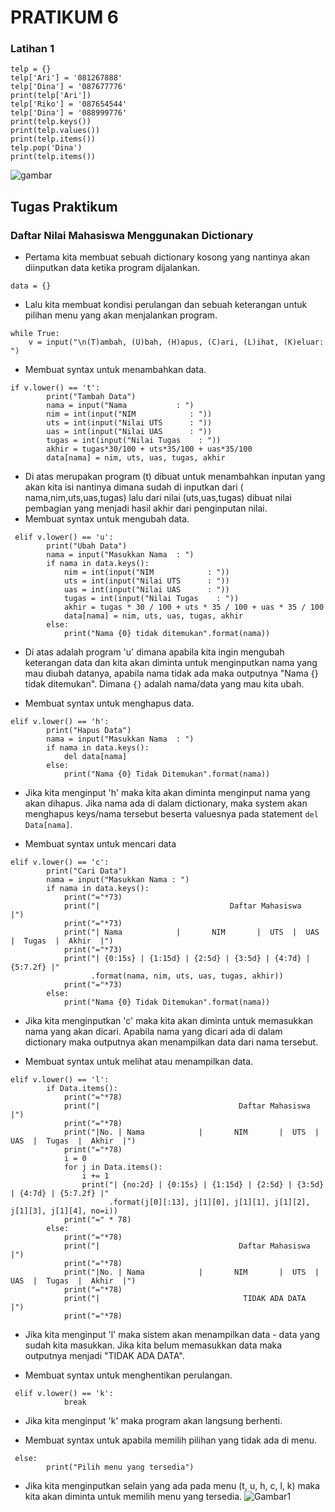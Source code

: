 # PRATIKUM 6
### Latihan 1
```
telp = {}
telp['Ari'] = '081267888'
telp['Dina'] = '087677776'
print(telp['Ari'])
telp['Riko'] = '087654544'
telp['Dina'] = '088999776'
print(telp.keys())
print(telp.values())
print(telp.items())
telp.pop('Dina')
print(telp.items())
```
![gambar](gambar/gam1.png)
## Tugas Praktikum
### Daftar Nilai Mahasiswa Menggunakan **Dictionary**
- Pertama kita membuat sebuah dictionary kosong yang nantinya akan diinputkan data ketika program dijalankan.
```
data = {}
```
- Lalu kita membuat kondisi perulangan dan sebuah keterangan untuk pilihan menu yang akan menjalankan program.
```
while True:
    v = input("\n(T)ambah, (U)bah, (H)apus, (C)ari, (L)ihat, (K)eluar: ")
```
- Membuat syntax untuk menambahkan data.
```
if v.lower() == 't':
        print("Tambah Data")
        nama = input("Nama           : ")
        nim = int(input("NIM            : "))
        uts = int(input("Nilai UTS      : "))
        uas = int(input("Nilai UAS      : "))
        tugas = int(input("Nilai Tugas    : "))
        akhir = tugas*30/100 + uts*35/100 + uas*35/100
        data[nama] = nim, uts, uas, tugas, akhir
```
- Di atas merupakan program (t) dibuat untuk menambahkan inputan yang akan kita isi nantinya dimana sudah di inputkan dari ( nama,nim,uts,uas,tugas) lalu dari nilai (uts,uas,tugas) dibuat nilai pembagian yang menjadi hasil akhir dari penginputan nilai.
- Membuat syntax untuk mengubah data.
```
 elif v.lower() == 'u':
        print("Ubah Data")
        nama = input("Masukkan Nama  : ")
        if nama in data.keys():
            nim = int(input("NIM            : "))
            uts = int(input("Nilai UTS      : "))
            uas = int(input("Nilai UAS      : "))
            tugas = int(input("Nilai Tugas    : "))
            akhir = tugas * 30 / 100 + uts * 35 / 100 + uas * 35 / 100
            data[nama] = nim, uts, uas, tugas, akhir
        else:
            print("Nama {0} tidak ditemukan".format(nama))

```
- Di atas adalah program  'u' dimana apabila kita ingin mengubah keterangan data dan kita akan diminta untuk menginputkan nama yang mau diubah datanya, apabila nama tidak ada maka outputnya "Nama {} tidak ditemukan". Dimana ```{}``` adalah nama/data yang mau kita ubah.

- Membuat syntax untuk menghapus data.
```
elif v.lower() == 'h':
        print("Hapus Data")
        nama = input("Masukkan Nama  : ")
        if nama in data.keys():
            del data[nama]
        else:
            print("Nama {0} Tidak Ditemukan".format(nama))
```
- Jika kita menginput 'h' maka kita akan diminta menginput nama yang akan dihapus. Jika nama ada di dalam dictionary, maka system akan menghapus keys/nama tersebut beserta valuesnya pada statement ```del Data[nama]```.

- Membuat syntax untuk mencari data
```
elif v.lower() == 'c':
        print("Cari Data")
        nama = input("Masukkan Nama : ")
        if nama in data.keys():
            print("="*73)
            print("|                             Daftar Mahasiswa                          |")
            print("="*73)
            print("| Nama            |       NIM       |  UTS  |  UAS  |  Tugas  |  Akhir  |")
            print("="*73)
            print("| {0:15s} | {1:15d} | {2:5d} | {3:5d} | {4:7d} | {5:7.2f} |"
                  .format(nama, nim, uts, uas, tugas, akhir))
            print("="*73)
        else:
            print("Nama {0} Tidak Ditemukan".format(nama))
```
- Jika kita menginputkan 'c' maka kita akan diminta untuk memasukkan nama yang akan dicari. Apabila nama yang dicari ada di dalam dictionary maka outputnya akan menampilkan data dari nama tersebut.

- Membuat syntax untuk melihat atau menampilkan data.
```
elif v.lower() == 'l':
        if Data.items():
            print("="*78)
            print("|                               Daftar Mahasiswa                             |")
            print("="*78)
            print("|No. | Nama            |       NIM       |  UTS  |  UAS  |  Tugas  |  Akhir  |")
            print("="*78)
            i = 0
            for j in Data.items():
                i += 1
                print("| {no:2d} | {0:15s} | {1:15d} | {2:5d} | {3:5d} | {4:7d} | {5:7.2f} |"
                      .format(j[0][:13], j[1][0], j[1][1], j[1][2], j[1][3], j[1][4], no=i))
            print("=" * 78)
        else:
            print("="*78)
            print("|                               Daftar Mahasiswa                             |")
            print("="*78)
            print("|No. | Nama            |       NIM       |  UTS  |  UAS  |  Tugas  |  Akhir  |")
            print("="*78)
            print("|                                TIDAK ADA DATA                              |")
            print("="*78)
```
- Jika kita menginput 'l' maka sistem akan menampilkan data - data yang sudah kita masukkan. Jika kita belum memasukkan data maka outputnya menjadi "TIDAK ADA DATA".

- Membuat syntax untuk menghentikan perulangan.
```
 elif v.lower() == 'k':
            break
```
- Jika kita menginput 'k' maka program akan langsung berhenti.

- Membuat syntax untuk apabila memilih pilihan yang tidak ada di menu.
```
 else:
        print("Pilih menu yang tersedia")
```
- Jika kita menginputkan selain yang ada pada menu (t, u, h, c, l, k) maka kita akan diminta untuk memilih menu yang tersedia.
![Gambar1](gambar/gam2.png)
